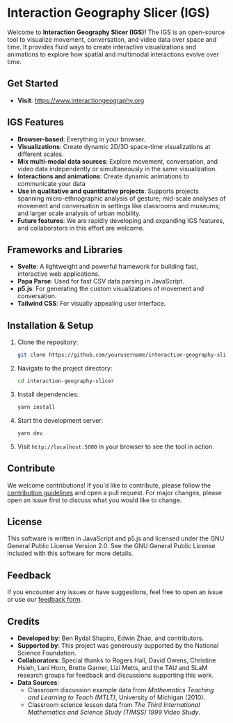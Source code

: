 # Interaction Geography Slicer (IGS)

<!-- ![repo](./static/images/igs-background.png) -->

Welcome to **Interaction Geography Slicer (IGS)!** The IGS is an open-source tool to visualize movement, conversation, and video data over space and time. It provides fluid ways to create interactive visualizations and animations to explore how spatial and multimodal interactions evolve over time.

## Get Started

-   **Visit**: https://www.interactiongeography.org

## IGS Features

-   **Browser-based**: Everything in your browser.
-   **Visualizations**: Create dynamic 2D/3D space-time visualizations at different scales.
-   **Mix multi-modal data sources**: Explore movement, conversation, and video data independently or simultaneously in the same visualization.
-   **Interactions and animations**: Create dynamic animations to communicate your data
-   **Use in qualitative and quantitative projects**: Supports projects spanning micro-ethnographic analysis of gesture; mid-scale analyses of movement and conversation in settings like classrooms and museums; and larger scale analysis of urban mobility.
-   **Future features**: We are rapidly developing and expanding IGS features, and collaborators in this effort are welcome.

## Frameworks and Libraries

-   **Svelte**: A lightweight and powerful framework for building fast, interactive web applications.
-   **Papa Parse**: Used for fast CSV data parsing in JavaScript.
-   **p5.js**: For generating the custom visualizations of movement and conversation.
-   **Tailwind CSS**: For visually appealing user interface.

## Installation & Setup

1. Clone the repository:

    ```bash
    git clone https://github.com/yourusername/interaction-geography-slicer.git
    ```

2. Navigate to the project directory:

    ```bash
    cd interaction-geography-slicer
    ```

3. Install dependencies:

    ```bash
    yarn install
    ```

4. Start the development server:

    ```bash
    yarn dev
    ```

5. Visit `http://localhost:5000` in your browser to see the tool in action.

## Contribute

We welcome contributions! If you'd like to contribute, please follow the [contribution guidelines](CONTRIBUTING.md) and open a pull request. For major changes, please open an issue first to discuss what you would like to change.

## License

This software is written in JavaScript and p5.js and licensed under the GNU General Public License Version 2.0. See the GNU General Public License included with this software for more details.

## Feedback

If you encounter any issues or have suggestions, feel free to open an issue or use our [feedback form](https://forms.gle/WaeHRt5Hug3fYzKW9).

## Credits

-   **Developed by**: Ben Rydal Shapiro, Edwin Zhao, and contributors.
-   **Supported by**: This project was generously supported by the National Science Foundation.
-   **Collaborators**: Special thanks to Rogers Hall, David Owens, Christine Hsieh, Lani Horn, Brette Garner, Lizi Metts, and the TAU and SLaM research groups for feedback and discussions supporting this work.
-   **Data Sources**:
    -   Classroom discussion example data from _Mathematics Teaching and Learning to Teach (MTLT)_, University of Michigan (2010).
    -   Classroom science lesson data from _The Third International Mathematics and Science Study (TIMSS) 1999 Video Study_.
